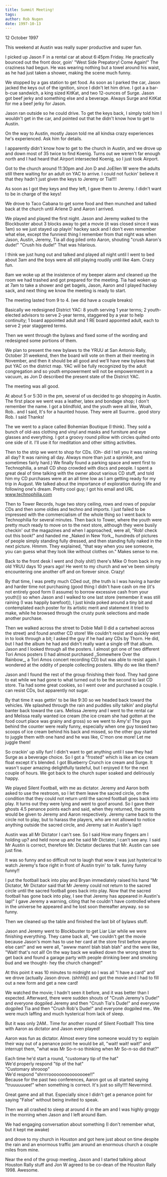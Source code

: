 ```yaml
---
title: Summit Meeting!
tags: 
author: Rob Nugen
date: 1997-10-13
---
```


<p class=date>12 October 1997</p>

<p>
This weekend at Austin was really super productive and super fun.
<p>
I picked up Jason F in a rental car at about 6:45pm Friday.  He
practically bounced out the front door, goin' "West Side Prepatory!
Come Again!" The craziness had begun. He was wearing nothing but a
towel around his waist, as he had just taken a shower, making the
scene much funny.
<p>
We stopped by a gas station to get food. As soon as I parked the car,
Jason jacked the keys out of the ignition, since I didn't let him
drive. I got a a bar-b-cue sandwich, a king sized KitKat, and two
12-ounces of Surge. Jason got beef jerky and something else and a
beverage. Always Surge and KitKat for me a beef jerky for Jason.
<p>
Jason ran outside so he could drive.  To get the keys back, I simply
told him I wouldn't get in the car, and pointed out that he didn't
know how to get to Austin.
<p>
On the way to Austin, mostly Jason told me all kindsa crazy
experiences he's experienced. Ask him for details.
<p>
I apparently didn't know how to get to the church in Austin, and we
drove up and down most of 35 twice to find Koenig.  Turns out we
weren't far enough north and I had heard that Airport intersected
Koenig, so I just took Airport.
<p>
Got to the church around 11:30pm and Jon D and JoEllen W were the
adults still there waiting for an adult on YAC to arrive. I could not
fuckin' believe it that they hadn't just given the keys to Jeremy or
Tia!!!!
<p>
As soon as I got they keys and they left, I gave them to Jeremy.  I
didn't want to be in charge of the keys!
<p>
We drove to Taco Cabana to get some food and then munched and talked
back at the church until Arlene D and Aaron I arrived.
<p>
We played and played the first night.  Jason and Jeremy walked to the
Blockbuster about 3 blocks away to get a movie (it was closed since it
was 1am) so we just stayed up playin' hackey sack and I don't even
remember what else, except the funniest thing I remember from that
night was when Jason, Austin, Jeremy, Tia all dog piled onto Aaron,
shouting "crush Aaron's dude!"  "Crush his dude!" That was hilarious.
<p>
I think we just hung out and talked and played all night until I went
to bed about 3am and the boys were all still playing roudily until
like 4am.  Crazy fun.
<p>
8am we woke up at the insistence of my beeper alarm and cleaned up the
room we had trashed and got prepared for the meeting.  Tia had woken
up at 7am to take a shower and get bagels, Jason, Aaron and I played
hackey sack, and next thing we know the meeting is ready to start.
<p>
The meeting lasted from 9 to 4. (we did have a couple breaks)
<p>
Basically we redesigned District YAC: 8 youth serving 1 year terms; 2
youth-elected advisors to serve 2-year terms, staggered by a year to
help continuity; 1 board appointed adult and 1 RE board appointed
adult, each to serve 2 year staggered terms.
<p>
Then we went through the bylaws and fixed some of the wording and
redesigned some portions of them.
<p>
We plan to present the new bylaws to the YRUU at San Antonio Rally,
October 31 weekend, then the board will vote on them at their meeting
in November, and then it should be all good and we'll have new bylaws
that put YAC on the district map.  YAC will be fully recognized by the
adult congregation and so youth empowerment will not be empowerment in
a vacuum, as Jon D described the present state of the District YAC.
<p>
The meeting was all good.
<p>
At about 5 or 5:30 in the pm, several of us decided to go shopping in
Austin. The first place we went was a leather, latex and bondage shop;
I don't remember the name. I got a blindfold, and the youth were all
like, Woah, Rob.. and I said, It's for a haunted house.  They
were all Suurrre..  good story Rob.  I said Thanks!
<p>
The we went to a place called Bohemian Boutique (I think). They sold a
bunch of old-ass clothing and vinyl and masks and furniture and
eye glasses and everything.  I got a groovy round pillow with circles
quilted onto one side of it.  I'll use it for meditation and other
sitting activities.
<p>
Then to the strip we went to shop for CDs.  (Oh- did I tell you it was
raining all day?  It was raining all day.  Always more than just a
sprinkle, and sometimes fairly hard.)  We finally found a parking
space and went first to Technophilia, a small CD shop crowded with
discs and people. I spent a great deal of time talking with the owner
about various CD stuff, and told him my CD purchases were at an all
time low as I am getting ready for my trip in August. We talked about
the importance of exploration during life and following one's dream.
Pretty cool guy; I got his email and URL <a href=http://www.technophilia.com>www.technophilia.com</a>
<p>
Then to Tower Records, huge two story ceiling, rows and rows of
popular CDs and then some oldies and techno and imports.  I just
failed to be impressed with the commercialism of the whole thing so I
went back to Technophilia for several minutes.  Then back to Tower,
where the youth were pretty much ready to move on to the next store,
although they were busily checkin' out the magazines and when I
approached, were all, "Rob! check out this book!"  and handed me
_Naked in New York_, hundreds of pictures of people simply standing
fully dressed, and then standing fully naked in the next picture.
Hmmm. They explained, "that way when you see someone, you can guess
what they look like without clothes on."  Makes sense to me.
<p>
Back to the front desk I went and (holy shit!) there's Mike O from
back in my old YRUU days 10 years ago!  He went to my church and we've
been simply encountering one another off and on forever since.  Crazy!
<p>
By that time, I was pretty much CDed out, (the truth is I was having a
harder and harder time not purchasing (good thing I didn't have cash
on me (it's not entirely good form (I assume) to borrow excessive cash
from your youth))) so when Jason and I walked to one last store
(remember it was still raining (I was happily barefoot)), I just kinda
poked around a tiny bit and contemplated each poster for its artistic
merit and statement it tried to make, while he browsed through the
crusty punk selections and made another purchase.
<p>
Then we walked across the street to Dobie Mall (I did a cartwheel
across the street) and found another CD store!  We couldn't resist and
quickly went in to look through a bit; I asked the guy if he had any
CDs by Thorn.  He did, but I had the album he had and didn't really
want a single off that album.  Jason and I looked through all the
posters.  I almost got one of two different Tori Amos posters (I had
almost purchased _Somewhere Over the Rainbow_, a Tori Amos concert
recording CD) but was able to resist again.  I wondered at the oddity
of people collecting posters.  Why do we like them?
<p>
Jason and I found the rest of the group finishing their food.  They
had gone to eat while we had gone to what turned out to be the second
to last CD store. Tia had some great cookies, so I went over and
purchased a couple.  I can resist CDs, but apparently not sugar.
<p>
By that time it was gettin' to be like 9:30 so we headed back toward
the vehicles. We splashed through the rain and puddles silly talkin'
and playful banter back toward the cars.  Melissa Jeremy and I went to
the rental car and Melissa really wanted ice cream (the ice cream she
had gotten at the food court place was grainy and gross) so we went to
Amy's!  The guys behind the counter were really funny, especially when
one guy tossed two scoops of ice cream behind his back and missed, so
the other guy started to juggle them with one hand and he was like,
C'mon one more!  Let me juggle them!
<p>
So crackin' up silly fun!  I didn't want to get anything until I saw
they had Surge as a beverage choice.  So I got a "frosted" which is
like an ice cream float except it's blended. I got Blueberry Crunch
ice cream and Surge.  It wasn't super amazing delightfully tasteful,
but I enjoyed it for the next couple of hours.  We got back to the
church super soaked and deliriously happy.
<p>
We played Silent Football, with me as dictator.  Jeremy and Aaron both
asked to use the restroom, so I let them leave the sacred circle, on
the condition that they could not return until the sacred football
goes back into play.  It turns out they were lying and went to goof
around.  So I gave their ghosts 4.5 penance points each and said, when
they returned, the points would be given to Jeremy and Aaron
respectively.  Jeremy came back to the circle not to play, but to
harass the players, who are not allowed to notice anything outside the
sacred circle, and Jeremy sat in Austin's lap!!
<p>
Austin was all Mr Dictator I can't see. So I said How many fingers am
I holding up? and held none up and he said Mr Dictator, I can't see
any. I said Mr Austin is correct, therefore Mr. Dictator declares that
Mr. Austin can see just fine.
<p>
It was so funny and so difficult not to laugh that wow it was just
hysterical to watch Jeremy's face right in front of Austin tryin' to
talk.  funny funny funny!!
<p>
I put the football back into play and Bryan immediately raised his
hand "Mr Dictator, Mr Dictator said that Mr Jeremy could not return to
the sacred circle until the sacred football goes back into play.  Now
that the sacred football has gone back into play, I see that Jeremy
has appeared in Austin's lap!"  I gave Jeremy a warning, citing that
he couldn't have controlled where in the universe he appeared and he
lost soon thereafter anyway.  so so funny.
<p>
Then we cleaned up the table and finished the last bit of bylaws
stuff.
<p>
Jason and Jeremy went to Blockbuster to get Liar Liar while we were
finishing everything.  They came back all, "we couldn't get the movie
because Jason's mom has to use her card at the store first before
anyone else can!"  and we were all, "awww mann!  blah blah blah" and
the were like, "Wait!  that's not all!  On the way back we walked down
the wrong street to get back and found a garage party with people
drinking beer and smoking bud and we thought- hey the church changed!"
<p>
At this point it was 10 minutes to midnight so I was all "I have a
card" and we drove (actually Jason drove.  (shhhh)) and got the movie
and I had to fill out a new form and get a new card!
<p>
We watched the movie; I hadn't seen it before, and it was better than
I expected.  Afterward, there were sudden shouts of "Crush Jeremy's
Dude!" and everyone dogpiled Jeremy and then "Crush Tia's Dude!" and
everyone dogpiled Tia and then "Crush Rob's Dude!"  and everyone
dogpiled me..  We were much laffing and much hysterical from lack of
sleep.
<p>
But it was only 2AM..  Time for another round of Silent Football!
This time with Aaron as dictator and Jason even played!
<p>
Aaron was fun as dictator.  Almost every time someone would try to
explain their way out of a penance point he would be all, "wait! wait!
wait!" and interrupt them, "what was Mr So-n-so thinking when Mr
So-n-so did that?"
<p>
Each time he'd start a round, "customary tip of the hat"  <br>
We'd properly respond "tip of the hat"<br>
"Customary shrooop"<br>
We'd respond "shrrrrooooooooooooooee!!"<br>
Because for the past two conferences, Aaron got us all started saying
"truuuuuuee!" when something is correct.  It's just so silly!!!!
Nevermind.<br>

<p>
Great game and all that.  Especially since I didn't get a penance
point for saying "False" without being invited to speak.
<p>
Then we all crashed to sleep at around 4 in the am and I was highly
groggy in the morning when Jason and I left around 8am.
<p>
We had engaging conversation about something (I don't remember what,
but it kept me awake)
<p>
and drove to my church in Houston and got here just about on time
despite the rain and an enormous traffic jam around an enormous church
a couple miles from mine.
<p>
Near the end of the group meeting, Jason and I started talking about
Houston Rally stuff and Jon W agreed to be co-dean of the Houston
Rally 1998. Awesome.
<p>


